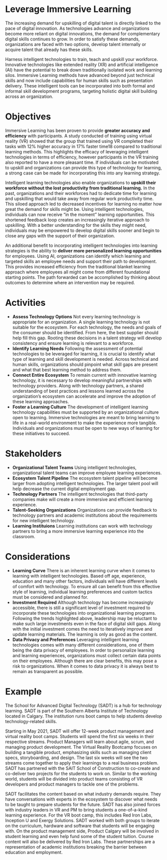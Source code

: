# Leverage Immersive Learning
The increasing demand for upskilling of digital talent is directly linked to the pace of digital innovation. As technologies advance and organizations become more reliant on digital innovations, the demand for complementary digital skills continues to grow. In order to satisfy these demands, organizations are faced with two options, develop talent internally or acquire talent that already has these skills.

Harness intelligent technologies to train, teach and upskill your workforce. Innovative technologies like extended reality (XR) and artificial intelligence (AI) have the potential to break down traditionally isolated work and learning silos. Immersive Learning methods have advanced beyond just technical skills and now include capabilities for human skills such as presentation delivery. These intelligent tools can be incorporated into both formal and informal skill development programs, targeting holistic digital skill building across an organization. 

# Objectives
Immersive Learning has been proven to provide **greater accuracy and efficiency** with participants. A study conducted of training using virtual reality (VR) showed that the group that trained using VR completed their tasks with 12% higher accuracy in 17% faster time18 compared to traditional learning methods. This highlights the efficacy of leveraging intelligent technologies in terms of efficiency, however participants in the VR training also reported to have a more pleasant time. If individuals can be motivated to upskill and organizations can provide this type of technology for learning, a strong case can be made for incorporating this into any learning strategy.

Intelligent learning technologies also enable organizations to **upskill their workforce without the lost productivity from traditional learning.** In the past, organizations and their workforces had to dedicate time for learning and upskilling that would take away from regular work productivity time. This siloed approach led to decreased incentives for learning no matter how great the demand for skills might be. Using intelligent technologies, individuals can now receive “in the moment” learning opportunities. This shortened feedback loop creates an increasingly iterative approach to upskilling. With a better understanding for the skills they might need, individuals may be empowered to develop digital skills sooner and begin to close any gaps with the support of their organization.

An additional benefit to incorporating intelligent technologies into learning strategies is the ability to **deliver more personalized learning opportunities** for employees. Using AI, organizations can identify which learning and targeted skills an employee needs and support their path to development. This provides increased efficiency from the traditional blanket learning approach where employees all might come from different foundational starting points. The path forwarded can be accomplished by thinking about outcomes to determine where an intervention may be required.

# Activities
* **Assess Technology Options** Not every learning technology is appropriate for an organization. A single learning technology is not suitable for the ecosystem. For each technology, the needs and goals of the consumer should be identified. From here, the best supplier should help fill this gap. Rooting these decisions in a talent strategy will develop consistency and ensure learning is relevant to a workforce.
* **Identify Learning Needs** Following the assessment of potential technologies to be leveraged for learning, it is crucial to identify what type of learning and skill development is needed. Across technical and human skills, organizations should pinpoint what skill gaps are present and what that best learning method to address them. 
* **Connect Entire Ecosystem** To remain current with innovative learning technology, it is necessary to develop meaningful partnerships with technology providers. Along with technology partners, a shared understanding of best practices and lessons learned across the organization’s ecosystem can accelerate and improve the adoption of these learning approaches.
* **Foster a Learning Culture** The development of intelligent learning technology capabilities must be supported by an organizational culture open to learning. Immersive technologies are meant to bring learning to life in a real-world environment to make the experience more tangible. Individuals and organizations must be open to new ways of learning for these initiatives to succeed. 

# Stakeholders
* **Organizational Talent Teams** Using intelligent technologies, organizational talent teams can improve employee learning experiences.
* **Ecosystem Talent Pipeline** The ecosystem talent pipeline will become larger from adopting intelligent technologies. The larger talent pool will help decrease the current digital employment gap.
* **Technology Partners** The intelligent technologies that third-party companies make will create a more immersive and efficient learning experience.
* **Talent-Seeking Organizations** Organizations can provide feedback to technology partners and academic institutions about the requirements for new intelligent technology.
* **Learning Instituions** Learning institutions can work with technology partners to bring a more immersive learning experience into the classroom.

# Considerations
* **Learning Curve** There is an inherent learning curve when it comes to learning with intelligent technologies. Based off age, experience, education and many other factors, individuals will have different levels of comfort with technology. To ensure all can benefit from this effective style of learning, individual learning preferences and custom tactics must be considered and planned for. 
* **Investment Required** Although technology has become increasingly accessible, there is still a significant level of investment required to incorporate these technologies into organizational learning programs. Following the trends highlighted above, leadership may be reluctant to make such large investments even in the face of digital skill gaps. Along with the initial investment comes the need to iteratively improve and update learning materials. The learning is only as good as the content. 
* **Data Privacy and Preferences** Leveraging intelligent learning technologies comes with many different considerations, one of them being the data privacy of employees. In order to personalize learning and learning experiences, organizations must collect certain data points on their employees. Although there are clear benefits, this may pose a risk to organizations. When it comes to data privacy it is always best to remain as transparent as possible. 

# Example
The School for Advanced Digital Technology (SADT) is a hub for technology learning. SADT is part of the Southern Alberta Institute of Technology located in Calgary. The institution runs boot camps to help students develop technology-related skills. 

Starting in May 2021, SADT will offer 12-week product management and virtual reality boot camps. Students will spend the first six weeks in their respective streams. Product Managers will learn about agile, scrum, and managing product development. The Virtual Reality Bootcamp focuses on building a tangible product, emphasizing skills such as managing client specs, storyboarding, and design. The last six weeks will see the two streams come together to apply their learnings to a real business problem. SADT has partnered with the SAIT School of Construction to co-create and co-deliver two projects for the students to work on. Similar to the working world, students will be divided into product teams consisting of VR developers and product managers to tackle one of the problems.

SADT facilitates the content based on what industry demands require. They have conversations with experts in the ecosystem to discover what needs to be taught to prepare students for the future. SADT has also joined forces with industry leaders in VR and PM to bring students a one-of-a-kind learning experience. For the VR boot camp, this includes Red Iron Labs, Inception U and Exergy Solutions. SADT worked with both groups to iterate on the curriculum, hardware and software that students will be engaging with. On the product management side, Product Calgary will be involved in student learning and even help fund some of the student tuition. Course content will also be delivered by Red Iron Labs. These partnerships are a representation of academic institutions breaking the barrier between education and employment. 



